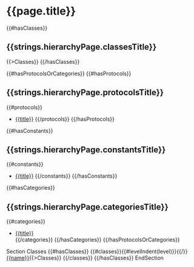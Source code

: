 # {{page.title}}

{{#hasClasses}}
## {{strings.hierarchyPage.classesTitle}}

{{>Classes}}
{{/hasClasses}}

{{#hasProtocolsOrCategories}}
{{#hasProtocols}}
## {{strings.hierarchyPage.protocolsTitle}}
{{#protocols}}
* [{{title}}]({{href}})
{{/protocols}}
{{/hasProtocols}}

{{#hasConstants}}
## {{strings.hierarchyPage.constantsTitle}}
{{#constants}}
* [{{title}}]({{href}})
{{/constants}}
{{/hasConstants}}
						
{{#hasCategories}}
## {{strings.hierarchyPage.categoriesTitle}}
{{#categories}}
* [{{title}}]({{href}})					
{{/categories}}
{{/hasCategories}}
{{/hasProtocolsOrCategories}}

Section Classes
{{#hasClasses}}
{{#classes}}{{#levelIndent(level)}}{{/}}[{{name}}]({{#href}}{{href}}{{/href}}){{>Classes}}
{{/classes}}
{{/hasClasses}}
EndSection
